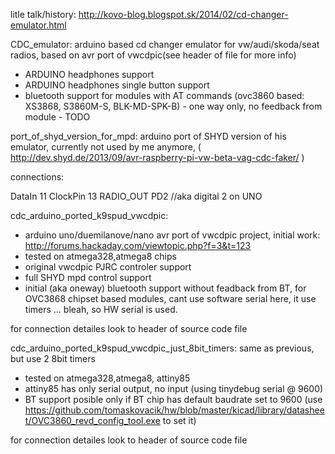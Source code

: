 litle talk/history: http://kovo-blog.blogspot.sk/2014/02/cd-changer-emulator.html

CDC_emulator: arduino based cd changer emulator for vw/audi/skoda/seat radios, based on avr port of vwcdpic(see header of file for more info)

- ARDUINO headphones support
- ARDUINO headphones single button support
- bluetooth support for modules with AT commands (ovc3860 based: XS3868, S3860M-S, BLK-MD-SPK-B) - one way only, no feedback from module - TODO

port_of_shyd_version_for_mpd:
	arduino port of SHYD version of his emulator, currently not used by me anymore, ( http://dev.shyd.de/2013/09/avr-raspberry-pi-vw-beta-vag-cdc-faker/ )

connections:

DataIn 11
ClockPin 13
RADIO_OUT PD2 //aka digital 2 on UNO

cdc_arduino_ported_k9spud_vwcdpic:
- arduino uno/duemilanove/nano avr port of vwcdpic project, initial work: http://forums.hackaday.com/viewtopic.php?f=3&t=123
- tested on atmega328,atmega8 chips
- original vwcdpic PJRC controler support
- full SHYD mpd control support
- initial (aka oneway) bluetooth support without feadback from BT, for OVC3868 chipset based modules, cant use software serial here, it use timers ... bleah, so HW serial is used.


for connection detailes look to header of source code file

cdc_arduino_ported_k9spud_vwcdpic_just_8bit_timers:
same as previous, but use 2 8bit timers
 - tested on atmega328,atmega8, attiny85
 - attiny85 has only serial output, no input  (using tinydebug serial @ 9600)
 - BT support posible only if BT chip has default baudrate set to 9600 (use https://github.com/tomaskovacik/hw/blob/master/kicad/library/datasheet/OVC3860_revd_config_tool.exe to set it)

for connection detailes look to header of source code file
